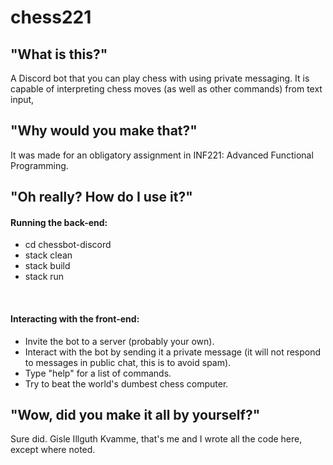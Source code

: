 # chess221
<h2>"What is this?"</h2>
<p>
A Discord bot that you can play chess with using private messaging. It is capable of interpreting chess moves (as well as other commands) from text input, 
</p>
<h2>"Why would you make that?"</h2>
<p>
It was made for an obligatory assignment in INF221: Advanced Functional Programming.
</p>

<h2>"Oh really? How do I use it?"</h2>
<h4>Running the back-end:</h4>

<p>

- cd chessbot-discord
- stack clean
- stack build
- stack run
</p>

<br>

<h4>Interacting with the front-end:</h4>
<p>

- Invite the bot to a server (probably your own).
- Interact with the bot by sending it a private message (it will not respond to messages in public chat, this is to avoid spam).
- Type "help" for a list of commands.
- Try to beat the world's dumbest chess computer.
</p>

<h2>"Wow, did you make it all by yourself?"</h2>
<p>
Sure did. Gisle Illguth Kvamme, that's me and I wrote all the code here, except where noted.
</p>